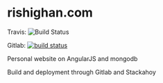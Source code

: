 # rishighan.com


Travis: ![Build Status](https://travis-ci.org/rishighan/rishighan-angular.svg?branch=master)

Gitlab: [![build status](https://gitlab.com/rishighan/rishighan-angular/badges/master/build.svg)](https://gitlab.com/rishighan/rishighan-angular/commits/master)

Personal website on AngularJS and mongodb

Build and deployment through Gitlab and Stackahoy
